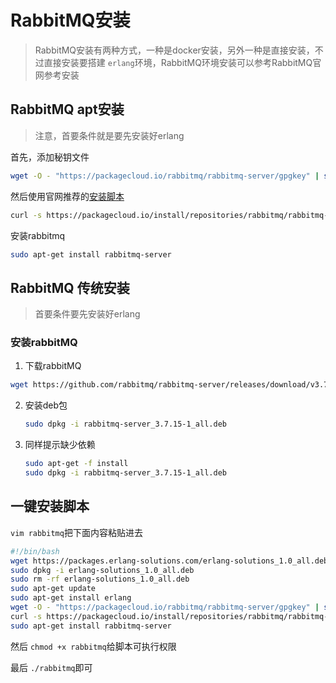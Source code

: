 # RabbitMQ安装

> RabbitMQ安装有两种方式，一种是docker安装，另外一种是直接安装，不过直接安装要搭建 `erlang`环境，RabbitMQ环境安装可以参考RabbitMQ官网参考安装

## RabbitMQ apt安装

> 注意，首要条件就是要先安装好erlang

首先，添加秘钥文件

```bash
wget -O - "https://packagecloud.io/rabbitmq/rabbitmq-server/gpgkey" | sudo apt-key add -
```

然后使用官网推荐的[安装脚本](https://packagecloud.io/rabbitmq/rabbitmq-server/install)

```bash
curl -s https://packagecloud.io/install/repositories/rabbitmq/rabbitmq-server/script.deb.sh | sudo bash
```

安装rabbitmq

```bash
sudo apt-get install rabbitmq-server
```

## RabbitMQ 传统安装

> 首要条件要先安装好erlang

### 安装rabbitMQ

1. 下载rabbitMQ

```bash
wget https://github.com/rabbitmq/rabbitmq-server/releases/download/v3.7.15/rabbitmq-server_3.7.15-1_all.deb
```

2. 安装deb包

   ```bash
   sudo dpkg -i rabbitmq-server_3.7.15-1_all.deb
   ```

3. 同样提示缺少依赖

   ```bash
   sudo apt-get -f install
   sudo dpkg -i rabbitmq-server_3.7.15-1_all.deb
   ```


## 一键安装脚本

`vim rabbitmq`把下面内容粘贴进去

```bash
#!/bin/bash
wget https://packages.erlang-solutions.com/erlang-solutions_1.0_all.deb
sudo dpkg -i erlang-solutions_1.0_all.deb
sudo rm -rf erlang-solutions_1.0_all.deb
sudo apt-get update
sudo apt-get install erlang
wget -O - "https://packagecloud.io/rabbitmq/rabbitmq-server/gpgkey" | sudo apt-key add -
curl -s https://packagecloud.io/install/repositories/rabbitmq/rabbitmq-server/script.deb.sh | sudo bash
sudo apt-get install rabbitmq-server
```

然后 `chmod +x rabbitmq`给脚本可执行权限

最后  `./rabbitmq`即可

